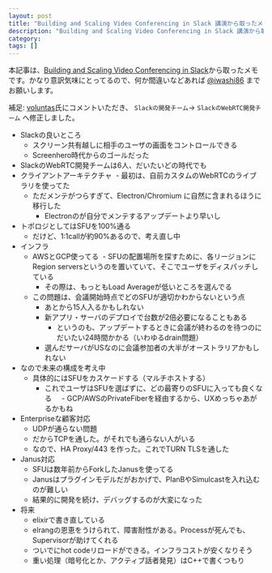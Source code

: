 ```yaml
---
layout: post
title: "Building and Scaling Video Conferencing in Slack 講演から取ったメモ"
description: "Building and Scaling Video Conferencing in Slack 講演から取ったメモ"
category: 
tags: []
---
```


本記事は、[Building and Scaling Video Conferencing in Slack](https://www.youtube.com/watch?v=VJj4ddWDTbs)から取ったメモです。かなり意訳気味にとってるので、何か間違いなどあれば [@iwashi86](https://twitter.com/iwashi86) までお願いします。

補足: [voluntas](https://twitter.com/voluntas)氏にコメントいただき、 `Slackの開発チーム`-> `SlackのWebRTC開発チーム` へ修正しました。

- Slackの良いところ
  - スクリーン共有越しに相手のユーザの画面をコントロールできる
  - Screenhero時代からのゴールだった
- SlackのWebRTC開発チームは6人、だいたいどの時代でも
- クライアントアーキテクチャ
  - 最初は、自前カスタムのWebRTCのライブラリを使ってた
  - ただメンテがつらすぎて、Electron/Chromium に自然に含まれるほうに移行した
     - Electronのが自分でメンテするアップデートより早いし
- トポロジとしてはSFUを100%通る
  - だけど、1:1callが約90%あるので、考え直し中
- インフラ
  - AWSとGCP使ってる
  - SFUの配置場所を探すために、各リージョンにRegion serversというのを置いていて、そこでユーザをディスパッチしている
     - その際は、もっともLoad Averageが低いところを選んでる
  - この問題は、会議開始時点でどのSFUが適切かわからないという点
     - あとから15人入るかもしれない
     - 新アプリ・サーバのデプロイで台数が2倍必要になることもある
         - というのも、アップデートするときに会議が終わるのを待つのにだいたい24時間かかる（いわゆるdrain問題）
     - 選んだサーバがUSなのに会議参加者の大半がオーストラリアかもしれない
- なので未来の構成を考え中
  - 具体的にはSFUをカスケードする（マルチホストする）
     - これでユーザはSFUを選ばずに、どの最寄りのSFUに入っても良くなる
     - GCP/AWSのPrivateFiberを経由するから、UXめっちゃあがるかもね
- Enterpriseな顧客対応
  - UDPが通らない問題
  - だからTCPを通した。がそれでも通らない人がいる
  - なので、HA Proxy/443 を作った。これでTURN TLSを通した
- Janus対応
  - SFUは数年前からForkしたJanusを使ってる
  - Janusはプラグインモデルだがおかげで、PlanBやSimulcastを入れ込むのが難しい
  - 結果的に開発を続け、デバッグするのが大変になった
- 将来
  - elixirで書き直している
  - elrangの恩恵をうけられて、障害耐性がある。Processが死んでも、Supervisorが助けてくれる
  - ついでにhot codeリロードができる。インフラコストが安くなりそう
  - 重い処理（暗号化とか、アクティブ話者発見）はC++で書くつもり
